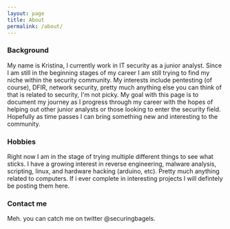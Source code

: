 ```yaml
---
layout: page
title: About
permalink: /about/
---
```


### Background
My name is Kristina, I currently work in IT security as a junior analyst. Since I am still in the beginning stages of my career I am still 
trying to find my niche within the security community. My interests include pentesting (of course), DFIR, network security, pretty much anything else you can think of that is related to security, I'm not picky. My goal with this page is to document my journey as I progress through my career with the hopes of helping out other junior analysts or those looking to enter the security field. Hopefully as time passes I can bring something new and interesting to the community.
### Hobbies
Right now I am in the stage of trying multiple different things to see what sticks. I have a growing interest in reverse engineering, malware analysis, scripting, linux, and hardware hacking (arduino, etc). Pretty much anything related to computers. If i ever complete in interesting projects I will defintely be posting them here. 

### Contact me
Meh. you can catch me on twitter @securingbagels. 

